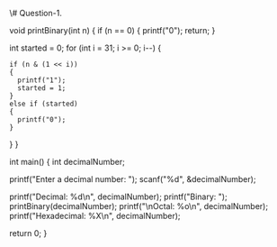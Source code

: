 \\# Question-1.


void printBinary(int n)
{
  if (n == 0)
  {
    printf("0");
    return;
  }

  int started = 0;
  for (int i = 31; i >= 0; i--)
  {

    if (n & (1 << i))
    {
      printf("1");
      started = 1;
    }
    else if (started)
    {
      printf("0");
    }
  }
}

int main()
{
  int decimalNumber;

  printf("Enter a decimal number: ");
  scanf("%d", &decimalNumber);

  printf("Decimal: %d\n", decimalNumber);
  printf("Binary: ");
  printBinary(decimalNumber);
  printf("\nOctal: %o\n", decimalNumber);
  printf("Hexadecimal: %X\n", decimalNumber);

  return 0;
}


